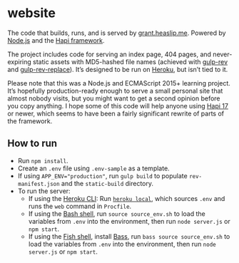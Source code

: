 # website

The code that builds, runs, and is served by [grant.heaslip.me](https://grant.heaslip.me/). Powered by [Node.js][node-js] and the [Hapi framework][hapi].

The project includes code for serving an index page, 404 pages, and never-expiring static assets with MD5-hashed file names (achieved with [gulp-rev][] and [gulp-rev-replace][]). It’s designed to be run on [Heroku][heroku], but isn’t tied to it.

Please note that this was a Node.js and ECMAScript 2015+ learning project. It’s hopefully production-ready enough to serve a small personal site that almost nobody visits, but you might want to get a second opinion before you copy anything. I hope some of this code will help anyone using [Hapi 17][hapi-17] or newer, which seems to have been a fairly significant rewrite of parts of the framework.

## How to run

- Run `npm install`.
- Create an `.env` file using `.env-sample` as a template.
- If using `APP_ENV="production"`, run `gulp build` to populate `rev-manifest.json` and the `static-build` directory.
- To run the server:
    - If using the [Heroku CLI][heroku-cli]: Run [`heroku local`][heroku-local], which sources `.env` and runs the `web` command in `Procfile`.
    - If using the [Bash shell][bash], run `source source_env.sh` to load the variables from `.env` into the environment, then run `node server.js` or `npm start`.
    - If using the [Fish shell][fish], install [Bass][bass], run `bass source source_env.sh` to load the variables from `.env` into the environment, then run `node server.js` or `npm start`.

[bash]: https://www.gnu.org/software/bash/
[bass]: https://github.com/edc/bass
[fish]: https://fishshell.com/
[gulp-rev]: https://github.com/sindresorhus/gulp-rev
[gulp-rev-replace]: https://github.com/jamesknelson/gulp-rev-replace
[hapi]: https://hapijs.com/
[hapi-17]: https://github.com/hapijs/hapi/issues/3658
[heroku]: https://www.heroku.com/
[heroku-cli]: https://devcenter.heroku.com/articles/heroku-cli
[heroku-local]: https://devcenter.heroku.com/articles/heroku-local
[node-js]: https://nodejs.org/
